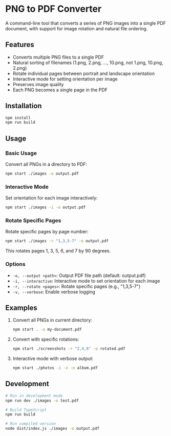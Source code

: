 # PNG to PDF Converter

A command-line tool that converts a series of PNG images into a single PDF document, with support for image rotation and natural file ordering.

## Features

- Converts multiple PNG files to a single PDF
- Natural sorting of filenames (1.png, 2.png, ..., 10.png, not 1.png, 10.png, 2.png)
- Rotate individual pages between portrait and landscape orientation
- Interactive mode for setting orientation per image
- Preserves image quality
- Each PNG becomes a single page in the PDF

## Installation

```bash
npm install
npm run build
```

## Usage

### Basic Usage

Convert all PNGs in a directory to PDF:
```bash
npm start ./images -o output.pdf
```

### Interactive Mode

Set orientation for each image interactively:
```bash
npm start ./images -i -o output.pdf
```

### Rotate Specific Pages

Rotate specific pages by page number:
```bash
npm start ./images -r "1,3,5-7" -o output.pdf
```

This rotates pages 1, 3, 5, 6, and 7 by 90 degrees.

### Options

- `-o, --output <path>`: Output PDF file path (default: output.pdf)
- `-i, --interactive`: Interactive mode to set orientation for each image
- `-r, --rotate <pages>`: Rotate specific pages (e.g., "1,3,5-7")
- `-v, --verbose`: Enable verbose logging

## Examples

1. Convert all PNGs in current directory:
   ```bash
   npm start . -o my-document.pdf
   ```

2. Convert with specific rotations:
   ```bash
   npm start ./screenshots -r "2,4,6" -o rotated.pdf
   ```

3. Interactive mode with verbose output:
   ```bash
   npm start ./photos -i -v -o album.pdf
   ```

## Development

```bash
# Run in development mode
npm run dev ./images -o test.pdf

# Build TypeScript
npm run build

# Run compiled version
node dist/index.js ./images -o output.pdf
```